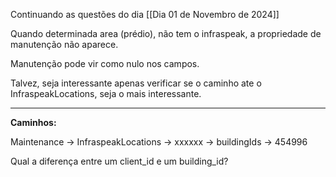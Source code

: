 Continuando as questões do dia [[Dia 01 de Novembro de 2024]]

Quando determinada area (prédio), não tem o infraspeak, a propriedade de manutenção não aparece. 

Manutenção pode vir como nulo nos campos. 

Talvez, seja interessante apenas verificar se o caminho ate o InfraspeakLocations, seja o mais interessante. 


-----

**Caminhos:**

Maintenance -> InfraspeakLocations ->  xxxxxx -> buildingIds -> 454996 


Qual a diferença entre um client_id e um building_id? 